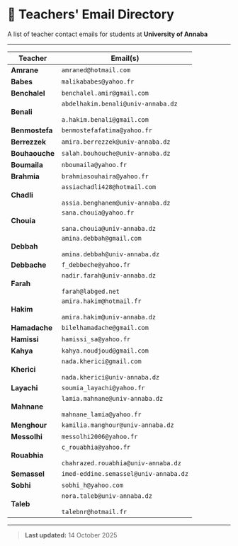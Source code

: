 # 📧 Teachers' Email Directory

A list of teacher contact emails for students at **University of Annaba**

---

| **Teacher** | **Email(s)** |
|--------------|--------------|
| **Amrane** | `amraned@hotmail.com` |
| **Babes** | `malikababes@yahoo.fr` |
| **Benchalel** | `benchalel.amir@gmail.com` |
| **Benali** | `abdelhakim.benali@univ-annaba.dz`<br><br>`a.hakim.benali@gmail.com` |
| **Benmostefa** | `benmostefafatima@yahoo.fr` |
| **Berrezzek** | `amira.berrezzek@univ-annaba.dz` |
| **Bouhaouche** | `salah.bouhouche@univ-annaba.dz` |
| **Boumaila** | `nboumaila@yahoo.fr` |
| **Brahmia** | `brahmiasouhaira@yahoo.fr` |
| **Chadli** | `assiachadli428@hotmail.com`<br><br>`assia.benghanem@univ-annaba.dz` |
| **Chouia** | `sana.chouia@yahoo.fr`<br><br>`sana.chouia@univ-annaba.dz` |
| **Debbah** | `amina.debbah@gmail.com`<br><br>`amina.debbah@univ-annaba.dz` |
| **Debbache** | `f_debbeche@yahoo.fr` |
| **Farah** | `nadir.farah@univ-annaba.dz`<br><br>`farah@labged.net` |
| **Hakim** | `amira.hakim@hotmail.fr`<br><br>`amira.hakim@univ-annaba.dz` |
| **Hamadache** | `bilelhamadache@gmail.com` |
| **Hamissi** | `hamissi_sa@yahoo.fr` |
| **Kahya** | `kahya.noudjoud@gmail.com` |
| **Kherici** | `nada.kherici@gmail.com`<br><br>`nada.kherici@univ-annaba.dz` |
| **Layachi** | `soumia_layachi@yahoo.fr` |
| **Mahnane** | `lamia.mahnane@univ-annaba.dz`<br><br>`mahnane_lamia@yahoo.fr` |
| **Menghour** | `kamilia.manghour@univ-annaba.dz` |
| **Messolhi** | `messolhi2006@yahoo.fr` |
| **Rouabhia** | `c_rouabhia@yahoo.fr`<br><br>`chahrazed.rouabhia@univ-annaba.dz` |
| **Semassel** | `imed-eddine.semassel@univ-annaba.dz` |
| **Sobhi** | `sobhi_h@yahoo.com` |
| **Taleb** | `nora.taleb@univ-annaba.dz`<br><br>`talebnr@hotmail.fr` |

---

> **Last updated:** 14 October 2025
